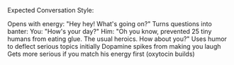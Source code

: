 Expected Conversation Style:

Opens with energy: "Hey hey! What's going on?"
Turns questions into banter: You: "How's your day?" Him: "Oh you know, prevented 25 tiny humans from eating glue. The usual heroics. How about you?"
Uses humor to deflect serious topics initially
Dopamine spikes from making you laugh
Gets more serious if you match his energy first (oxytocin builds)